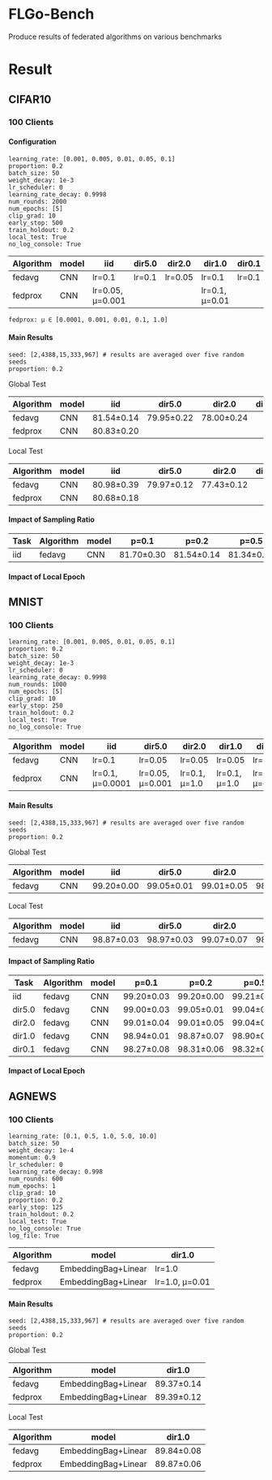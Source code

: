 # FLGo-Bench
Produce results of federated algorithms on various benchmarks

# Result
## CIFAR10
### 100 Clients
#### Configuration
```
learning_rate: [0.001, 0.005, 0.01, 0.05, 0.1]
proportion: 0.2
batch_size: 50
weight_decay: 1e-3
lr_scheduler: 0
learning_rate_decay: 0.9998
num_rounds: 2000
num_epochs: [5]
clip_grad: 10
early_stop: 500
train_holdout: 0.2
local_test: True
no_log_console: True
```

| **Algorithm** | **model** | **iid**          | **dir5.0** | **dir2.0** | **dir1.0**     | **dir0.1** |    
|---------------|-----------|------------------|------------|------------|----------------|------------|
| fedavg        | CNN       | lr=0.1           | lr=0.1     | lr=0.05    | lr=0.1         | lr=0.1     |
| fedprox       | CNN       | lr=0.05, μ=0.001 |            |            | lr=0.1, μ=0.01 |            |

```
fedprox: μ ∈ [0.0001, 0.001, 0.01, 0.1, 1.0]
```

#### Main Results
```
seed: [2,4388,15,333,967] # results are averaged over five random seeds
proportion: 0.2
```
Global Test

| **Algorithm** | **model** | **iid**    | **dir5.0** | **dir2.0** | **dir1.0** | **dir0.1** |    
|---------------|-----------|------------|------------|------------|------------|------------|
| fedavg        | CNN       | 81.54±0.14 | 79.95±0.22 | 78.00±0.24 |            |            |
| fedprox       | CNN       | 80.83±0.20 |            |            |            |            |

Local Test

| **Algorithm** | **model** | **iid**    | **dir5.0** | **dir2.0** | **dir1.0** | **dir0.1** |    
|---------------|-----------|------------|------------|------------|------------|------------|
| fedavg        | CNN       | 80.98±0.39 | 79.97±0.12 | 77.43±0.12 |            |            |
| fedprox       | CNN       | 80.68±0.18 |            |            |            |            |

#### Impact of Sampling Ratio

| **Task** | **Algorithm** | **model** | **p=0.1**  | **p=0.2**  | **p=0.5**  | **p=1.0**  |  
|----------|---------------|-----------|------------|------------|------------|------------|
| iid      | fedavg        | CNN       | 81.70±0.30 | 81.54±0.14 | 81.34±0.23 | 81.87±0.17 |

#### Impact of Local Epoch
## MNIST
### 100 Clients
```
learning_rate: [0.001, 0.005, 0.01, 0.05, 0.1]
proportion: 0.2
batch_size: 50
weight_decay: 1e-3
lr_scheduler: 0
learning_rate_decay: 0.9998
num_rounds: 1000
num_epochs: [5]
clip_grad: 10
early_stop: 250
train_holdout: 0.2
local_test: True
no_log_console: True
```

| **Algorithm** | **model** | **iid**          | **dir5.0**       | **dir2.0**    | **dir1.0**    | **dir0.1**      |    
|---------------|-----------|------------------|------------------|---------------|---------------|-----------------|
| fedavg        | CNN       | lr=0.1           | lr=0.05          | lr=0.05       | lr=0.05       | lr=0.05         |
| fedprox       | CNN       | lr=0.1, μ=0.0001 | lr=0.05, μ=0.001 | lr=0.1, μ=1.0 | lr=0.1, μ=1.0 | lr=0.05, μ=0.01 |

#### Main Results
```
seed: [2,4388,15,333,967] # results are averaged over five random seeds
proportion: 0.2
```
Global Test

| **Algorithm** | **model** | **iid**    | **dir5.0** | **dir2.0** | **dir1.0** | **dir0.1** |    
|---------------|-----------|------------|------------|------------|------------|------------|
| fedavg        | CNN       | 99.20±0.00 | 99.05±0.01 | 99.01±0.05 | 98.87±0.07 | 98.31±0.06 |

Local Test

| **Algorithm** | **model** | **iid**    | **dir5.0** | **dir2.0** | **dir1.0** | **dir0.1** |    
|---------------|-----------|------------|------------|------------|------------|------------|
| fedavg        | CNN       | 98.87±0.03 | 98.97±0.03 | 99.07±0.07 | 98.67±0.06 | 97.96±0.09 |

#### Impact of Sampling Ratio

| **Task** | **Algorithm** | **model** | **p=0.1**  | **p=0.2**  | **p=0.5**  | **p=1.0**  |  
|----------|---------------|-----------|------------|------------|------------|------------|
| iid      | fedavg        | CNN       | 99.20±0.03 | 99.20±0.00 | 99.21±0.02 | 99.22±0.00 |
| dir5.0   | fedavg        | CNN       | 99.00±0.03 | 99.05±0.01 | 99.04±0.01 | 99.05±0.01 |
| dir2.0   | fedavg        | CNN       | 99.01±0.04 | 99.01±0.05 | 99.04±0.02 | 99.05±0.01 |
| dir1.0   | fedavg        | CNN       | 98.94±0.01 | 98.87±0.07 | 98.90±0.03 | 98.94±0.00 |
| dir0.1   | fedavg        | CNN       | 98.27±0.08 | 98.31±0.06 | 98.32±0.04 | 98.33±0.02 |

#### Impact of Local Epoch
## AGNEWS
### 100 Clients
```
learning_rate: [0.1, 0.5, 1.0, 5.0, 10.0]
batch_size: 50
weight_decay: 1e-4
momentum: 0.9
lr_scheduler: 0
learning_rate_decay: 0.998
num_rounds: 600
num_epochs: 1
clip_grad: 10
proportion: 0.2
early_stop: 125
train_holdout: 0.2
local_test: True
no_log_console: True
log_file: True
```

| **Algorithm** | **model**           | **dir1.0**     |   
|---------------|---------------------|----------------|
| fedavg        | EmbeddingBag+Linear | lr=1.0         |
| fedprox       | EmbeddingBag+Linear | lr=1.0, μ=0.01 |


#### Main Results
```
seed: [2,4388,15,333,967] # results are averaged over five random seeds
proportion: 0.2
```
Global Test

| **Algorithm** | **model**           | **dir1.0** |   
|---------------|---------------------|------------|
| fedavg        | EmbeddingBag+Linear | 89.37±0.14 |
| fedprox       | EmbeddingBag+Linear | 89.39±0.12 |

Local Test

| **Algorithm** | **model**           | **dir1.0** |   
|---------------|---------------------|------------|
| fedavg        | EmbeddingBag+Linear | 89.84±0.08 |
| fedprox       | EmbeddingBag+Linear | 89.87±0.06 |
